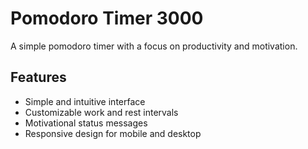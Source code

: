 # Pomodoro Timer 3000

A simple pomodoro timer with a focus on productivity and motivation.

## Features

-   Simple and intuitive interface
-   Customizable work and rest intervals
-   Motivational status messages
-   Responsive design for mobile and desktop
